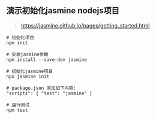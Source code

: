 ## 演示初始化jasmine nodejs项目

> https://jasmine.github.io/pages/getting_started.html

```
# 初始化项目
npm init

# 安装jasmine依赖
npm install --save-dev jasmine

# 初始化jasmine项目
npx jasmine init

# package.json 添加如下内容:
"scripts": { "test": "jasmine" }

# 运行测试
npm test
```

